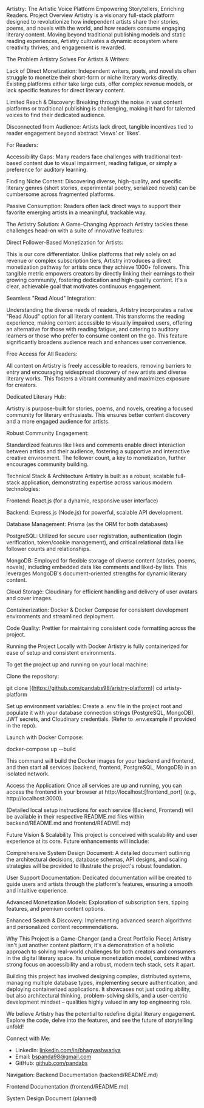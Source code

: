 Artistry: The Artistic Voice Platform
Empowering Storytellers, Enriching Readers.
Project Overview
Artistry is a visionary full-stack platform designed to revolutionize how independent artists share their stories, poems, and novels with the world, and how readers consume engaging literary content. Moving beyond traditional publishing models and static reading experiences, Artistry cultivates a dynamic ecosystem where creativity thrives, and engagement is rewarded.

The Problem Artistry Solves
For Artists & Writers:

Lack of Direct Monetization: Independent writers, poets, and novelists often struggle to monetize their short-form or niche literary works directly. Existing platforms either take large cuts, offer complex revenue models, or lack specific features for direct literary content.

Limited Reach & Discovery: Breaking through the noise in vast content platforms or traditional publishing is challenging, making it hard for talented voices to find their dedicated audience.

Disconnected from Audience: Artists lack direct, tangible incentives tied to reader engagement beyond abstract 'views' or 'likes'.

For Readers:

Accessibility Gaps: Many readers face challenges with traditional text-based content due to visual impairment, reading fatigue, or simply a preference for auditory learning.

Finding Niche Content: Discovering diverse, high-quality, and specific literary genres (short stories, experimental poetry, serialized novels) can be cumbersome across fragmented platforms.

Passive Consumption: Readers often lack direct ways to support their favorite emerging artists in a meaningful, trackable way.

The Artistry Solution: A Game-Changing Approach
Artistry tackles these challenges head-on with a suite of innovative features:

Direct Follower-Based Monetization for Artists:

This is our core differentiator. Unlike platforms that rely solely on ad revenue or complex subscription tiers, Artistry introduces a direct monetization pathway for artists once they achieve 1000+ followers. This tangible metric empowers creators by directly linking their earnings to their growing community, fostering dedication and high-quality content. It's a clear, achievable goal that motivates continuous engagement.

Seamless "Read Aloud" Integration:

Understanding the diverse needs of readers, Artistry incorporates a native "Read Aloud" option for all literary content. This transforms the reading experience, making content accessible to visually impaired users, offering an alternative for those with reading fatigue, and catering to auditory learners or those who prefer to consume content on the go. This feature significantly broadens audience reach and enhances user convenience.

Free Access for All Readers:

All content on Artistry is freely accessible to readers, removing barriers to entry and encouraging widespread discovery of new artists and diverse literary works. This fosters a vibrant community and maximizes exposure for creators.

Dedicated Literary Hub:

Artistry is purpose-built for stories, poems, and novels, creating a focused community for literary enthusiasts. This ensures better content discovery and a more engaged audience for artists.

Robust Community Engagement:

Standardized features like likes and comments enable direct interaction between artists and their audience, fostering a supportive and interactive creative environment. The follower count, a key to monetization, further encourages community building.

Technical Stack & Architecture
Artistry is built as a robust, scalable full-stack application, demonstrating expertise across various modern technologies:

Frontend: React.js (for a dynamic, responsive user interface)

Backend: Express.js (Node.js) for powerful, scalable API development.

Database Management: Prisma (as the ORM for both databases)

PostgreSQL: Utilized for secure user registration, authentication (login verification, token/cookie management), and critical relational data like follower counts and relationships.

MongoDB: Employed for flexible storage of diverse content (stories, poems, novels), including embedded data like comments and liked-by lists. This leverages MongoDB's document-oriented strengths for dynamic literary content.

Cloud Storage: Cloudinary for efficient handling and delivery of user avatars and cover images.

Containerization: Docker & Docker Compose for consistent development environments and streamlined deployment.

Code Quality: Prettier for maintaining consistent code formatting across the project.

Running the Project Locally with Docker
Artistry is fully containerized for ease of setup and consistent environments.

To get the project up and running on your local machine:

Clone the repository:

git clone [(https://github.com/pandabs98/aristry-platform)]
cd artisty-platform

Set up environment variables:
Create a .env file in the project root and populate it with your database connection strings (PostgreSQL, MongoDB), JWT secrets, and Cloudinary credentials. (Refer to .env.example if provided in the repo).

Launch with Docker Compose:

docker-compose up --build

This command will build the Docker images for your backend and frontend, and then start all services (backend, frontend, PostgreSQL, MongoDB) in an isolated network.

Access the Application:
Once all services are up and running, you can access the frontend in your browser at http://localhost:[frontend_port] (e.g., http://localhost:3000).

(Detailed local setup instructions for each service (Backend, Frontend) will be available in their respective README.md files within backend/README.md and frontend/README.md)

Future Vision & Scalability
This project is conceived with scalability and user experience at its core. Future enhancements will include:

Comprehensive System Design Document: A detailed document outlining the architectural decisions, database schemas, API designs, and scaling strategies will be provided to illustrate the project's robust foundation.

User Support Documentation: Dedicated documentation will be created to guide users and artists through the platform's features, ensuring a smooth and intuitive experience.

Advanced Monetization Models: Exploration of subscription tiers, tipping features, and premium content options.

Enhanced Search & Discovery: Implementing advanced search algorithms and personalized content recommendations.

Why This Project is a Game-Changer (and a Great Portfolio Piece)
Artistry isn't just another content platform; it's a demonstration of a holistic approach to solving real-world challenges for both creators and consumers in the digital literary space. Its unique monetization model, combined with a strong focus on accessibility and a robust, modern tech stack, sets it apart.

Building this project has involved designing complex, distributed systems, managing multiple database types, implementing secure authentication, and deploying containerized applications. It showcases not just coding ability, but also architectural thinking, problem-solving skills, and a user-centric development mindset – qualities highly valued in any top engineering role.

We believe Artistry has the potential to redefine digital literary engagement. Explore the code, delve into the features, and see the future of storytelling unfold!

Connect with Me:
- LinkedIn: [linkedin.com/in/bhagyashwariya](#)
- Email: bspanda98@gmail.com
- GitHub: [github.com/pandabs](https://github.com/pandabs)

Navigation:
Backend Documentation (backend/README.md)

Frontend Documentation (frontend/README.md)

System Design Document (planned)